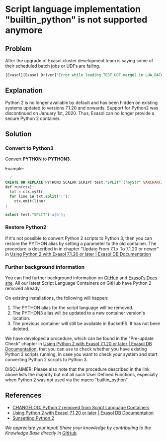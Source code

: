 # Script language implementation "builtin_python" is not supported anymore

## Problem

After the upgrade of Exasol cluster development team is saying some of their scheduled batch jobs or UDFs are failing.

```SQL
[Exasol][Exasol Driver]"Error while loading TEST_UDF merge2 in LUA_DATA. Error Code: 22064 Error Message: Script language implementation "builtin_python" is not supported anymore. Please consider switching to Python3. If this is not possible at all, please contact Exasol support." caught in script "Schema_1"."Script_1" at line 137 (Session: 1835276087831811338), SQLSTATE [43000]
```

## Explanation

Python 2 is no longer available by default and has been hidden on existing systems updated to versions 7.1.20 and onwards. Support for Python2 was discontinued on January 1st, 2020. Thus, Exasol can no longer provide a secure Python 2 container.

## Solution

### Convert to Python3

Convert **PYTHON** to **PYTHON3**.

Example:

```SQL
--/
CREATE OR REPLACE PYTHON3 SCALAR SCRIPT test."SPLIT" ("myStr" VARCHAR(2000) UTF8) EMITS ("STR" VARCHAR(2000) UTF8) AS
def run(ctx):
  txt = ctx.myStr
  for line in txt.split('|'): 
    ctx.emit(line)
;

select test."SPLIT"('a|b');
```

### Restore Python2

If it's not possible to convert Python 2 scripts to Python 3, then you can restore the PYTHON alias by setting a parameter to the old container. The procedure is described in in chapter “Update From 7.1.x To 7.1.20 or newer” in [Using Python 2 with Exasol 7.1.20 or later | Exasol DB Documentation](https://docs.exasol.com/db/7.1/database_concepts/udf_scripts/python2_extended_use.htm#UpdateFrom71xTo7120ornewer)

### Further background information

You can find further background information on [GitHub](https://github.com/exasol/script-languages-release/releases/tag/2.1.0) and [Exasol's Docs site](https://docs.exasol.com/db/latest/database_concepts/udf_scripts/programming_languages_detail.htm). All our latest Script Language Containers on GitHub have Python 2 removed already. 

On existing installations, the following will happen:

1. The PYTHON alias for the script language will be removed.
2. The PYTHON3 alias will be updated to a new container version's location.
3. The previous container will still be available in BucketFS. It has not been deleted.

We have developed a procedure, which can be found in the “Pre-update Check” chapter in  [Using Python 2 with Exasol 7.1.20 or later | Exasol DB Documentation](https://docs.exasol.com/db/7.1/database_concepts/udf_scripts/python2_extended_use.htm#UpdateFrom71xTo7120ornewer), that you can use to check whether you have existing Python 2 scripts running, in case you want to check your system and start converting Python 2 scripts to Python 3.

DISCLAIMER: Please also note that the procedure described in the link above lists the majority but not all such User Defined Functions, especially when Python 2 was not used via the macro "builtin_python".

## References

* [CHANGELOG: Python 2 removed from Script Language Containers](https://exasol.my.site.com/s/article/Changelog-content-16903)
* [Using Python 2 with Exasol 7.1.20 or later | Exasol DB Documentation](https://docs.exasol.com/db/7.1/database_concepts/udf_scripts/python2_extended_use.htm#UpdateFrom71xTo7120ornewer)
* [Sunsetting Python 2](https://www.python.org/doc/sunset-python-2/#:~:text=The%20sunset%20date%20has%20now,when%20we%20released%20Python%202.7.)

*We appreciate your input! Share your knowledge by contributing to the Knowledge Base directly in [GitHub](https://github.com/exasol/public-knowledgebase).*
